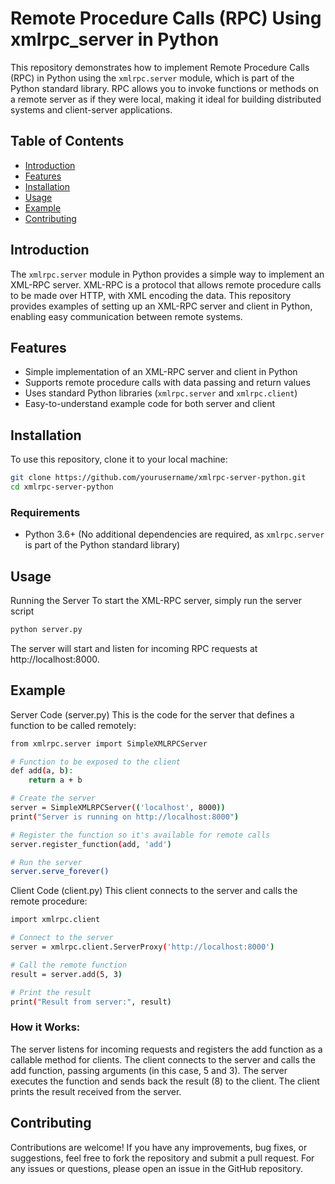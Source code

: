 # Remote Procedure Calls (RPC) Using xmlrpc_server in Python

This repository demonstrates how to implement Remote Procedure Calls (RPC) in Python using the `xmlrpc.server` module, which is part of the Python standard library. RPC allows you to invoke functions or methods on a remote server as if they were local, making it ideal for building distributed systems and client-server applications.

## Table of Contents
- [Introduction](#introduction)
- [Features](#features)
- [Installation](#installation)
- [Usage](#usage)
- [Example](#example)
- [Contributing](#contributing)

## Introduction

The `xmlrpc.server` module in Python provides a simple way to implement an XML-RPC server. XML-RPC is a protocol that allows remote procedure calls to be made over HTTP, with XML encoding the data. This repository provides examples of setting up an XML-RPC server and client in Python, enabling easy communication between remote systems.

## Features
- Simple implementation of an XML-RPC server and client in Python
- Supports remote procedure calls with data passing and return values
- Uses standard Python libraries (`xmlrpc.server` and `xmlrpc.client`)
- Easy-to-understand example code for both server and client

## Installation

To use this repository, clone it to your local machine:

```bash
git clone https://github.com/yourusername/xmlrpc-server-python.git
cd xmlrpc-server-python
```
### Requirements

- Python 3.6+ (No additional dependencies are required, as `xmlrpc.server` is part of the Python standard library)

## Usage
Running the Server
To start the XML-RPC server, simply run the server script
```bash
python server.py
```
The server will start and listen for incoming RPC requests at http://localhost:8000.
## Example
Server Code (server.py)
This is the code for the server that defines a function to be called remotely:
```bash
from xmlrpc.server import SimpleXMLRPCServer

# Function to be exposed to the client
def add(a, b):
    return a + b

# Create the server
server = SimpleXMLRPCServer(('localhost', 8000))
print("Server is running on http://localhost:8000")

# Register the function so it's available for remote calls
server.register_function(add, 'add')

# Run the server
server.serve_forever()
```
Client Code (client.py)
This client connects to the server and calls the remote procedure:
```bash
import xmlrpc.client

# Connect to the server
server = xmlrpc.client.ServerProxy('http://localhost:8000')

# Call the remote function
result = server.add(5, 3)

# Print the result
print("Result from server:", result)
```
### How it Works:
The server listens for incoming requests and registers the add function as a callable method for clients.
The client connects to the server and calls the add function, passing arguments (in this case, 5 and 3).
The server executes the function and sends back the result (8) to the client.
The client prints the result received from the server.

## Contributing
Contributions are welcome! If you have any improvements, bug fixes, or suggestions, feel free to fork the repository and submit a pull request. For any issues or questions, please open an issue in the GitHub repository.

